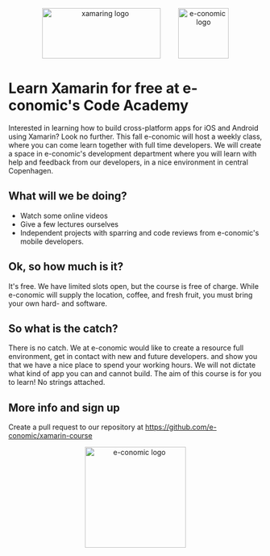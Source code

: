 <!-- ![Xamarin logo]() -->
<p align="center">
<img width="235" height="100" src="https://raw.githubusercontent.com/e-conomic/xamarin-course/master/xamarin_logo.png" alt="xamaring logo">
&nbsp;
&nbsp;
&nbsp;
&nbsp;
<img width="100" height="100" src="http://ordrestyring.dk/wp-content/uploads/2015/05/e-conomic_ny.jpg" alt="e-conomic logo">
</p>

# Learn Xamarin for free at e-conomic's Code Academy

Interested in learning how to build cross-platform apps for iOS and Android using Xamarin?  Look no further. This fall e-conomic will host a weekly class, where you can come learn together with full time developers. We will create a space in e-conomic's development department where you will learn with help and feedback from our developers, in a nice environment in central Copenhagen.


## What will we be doing? 
* Watch some online videos
* Give a few lectures ourselves
* Independent projects with sparring and code reviews from e-conomic's mobile developers.

## Ok, so how much is it?
It's free. We have limited slots open, but the course is free of charge. While e-conomic will supply the location, coffee, and fresh fruit, you must bring your own hard- and software.

## So what is the catch?
There is no catch. We at e-conomic would like to create a resource full environment, get in contact with new and future developers. and show you that we have a nice place to spend your working hours. We will not dictate what kind of app you can and cannot build. The aim of this course is for you to learn! No strings attached.

## More info and sign up
Create a pull request to our repository at https://github.com/e-conomic/xamarin-course

<p align="center">
    <img width="200" height="200" src="https://github.com/e-conomic/xamarin-course/blob/master/static_qr_code_without_logo.jpg?raw=true" alt="e-conomic logo">
</p>

